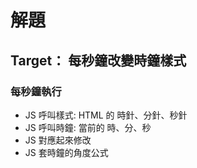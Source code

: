 # 解題

## Target： 每秒鐘改變時鐘樣式

### 每秒鐘執行  
- JS 呼叫樣式: HTML 的 時針、分針、秒針  
- JS 呼叫時鐘: 當前的 時、分、秒  
- JS 對應起來修改  
- JS 套時鐘的角度公式
